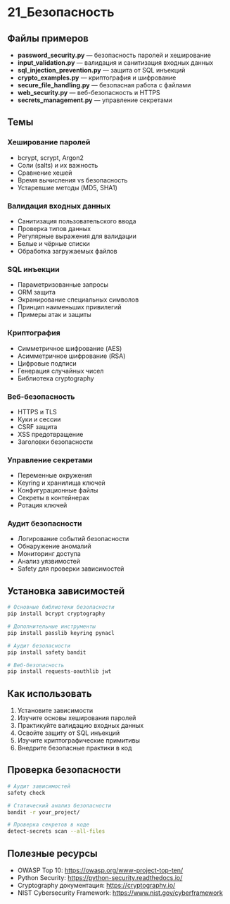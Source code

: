 # 21_Безопасность

## Файлы примеров

- **password_security.py** — безопасность паролей и хеширование
- **input_validation.py** — валидация и санитизация входных данных
- **sql_injection_prevention.py** — защита от SQL инъекций
- **crypto_examples.py** — криптография и шифрование
- **secure_file_handling.py** — безопасная работа с файлами
- **web_security.py** — веб-безопасность и HTTPS
- **secrets_management.py** — управление секретами

## Темы

### Хеширование паролей
- bcrypt, scrypt, Argon2
- Соли (salts) и их важность
- Сравнение хешей
- Время вычисления vs безопасность
- Устаревшие методы (MD5, SHA1)

### Валидация входных данных
- Санитизация пользовательского ввода
- Проверка типов данных
- Регулярные выражения для валидации
- Белые и чёрные списки
- Обработка загружаемых файлов

### SQL инъекции
- Параметризованные запросы
- ORM защита
- Экранирование специальных символов
- Принцип наименьших привилегий
- Примеры атак и защиты

### Криптография
- Симметричное шифрование (AES)
- Асимметричное шифрование (RSA)
- Цифровые подписи
- Генерация случайных чисел
- Библиотека cryptography

### Веб-безопасность
- HTTPS и TLS
- Куки и сессии
- CSRF защита
- XSS предотвращение
- Заголовки безопасности

### Управление секретами
- Переменные окружения
- Keyring и хранилища ключей
- Конфигурационные файлы
- Секреты в контейнерах
- Ротация ключей

### Аудит безопасности
- Логирование событий безопасности
- Обнаружение аномалий
- Мониторинг доступа
- Анализ уязвимостей
- Safety для проверки зависимостей

## Установка зависимостей

```bash
# Основные библиотеки безопасности
pip install bcrypt cryptography

# Дополнительные инструменты
pip install passlib keyring pynacl

# Аудит безопасности
pip install safety bandit

# Веб-безопасность
pip install requests-oauthlib jwt
```

## Как использовать

1. Установите зависимости
2. Изучите основы хеширования паролей
3. Практикуйте валидацию входных данных
4. Освойте защиту от SQL инъекций
5. Изучите криптографические примитивы
6. Внедрите безопасные практики в код

## Проверка безопасности

```bash
# Аудит зависимостей
safety check

# Статический анализ безопасности
bandit -r your_project/

# Проверка секретов в коде
detect-secrets scan --all-files
```

## Полезные ресурсы

- OWASP Top 10: https://owasp.org/www-project-top-ten/
- Python Security: https://python-security.readthedocs.io/
- Cryptography документация: https://cryptography.io/
- NIST Cybersecurity Framework: https://www.nist.gov/cyberframework 
